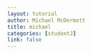 ```yaml
---
layout: tutorial
author: Michael McDermott
title: michael
categories: [studentJ]
link: false
---
```

